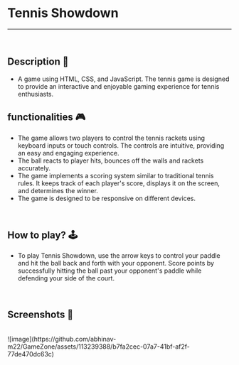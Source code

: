 # **Tennis Showdown** 

---

<br>

## **Description 📃**
<!-- add your game description here  -->
- A game using HTML, CSS, and JavaScript. The tennis game is designed to provide an interactive and enjoyable gaming experience for tennis enthusiasts.

## **functionalities 🎮**
<!-- add functionalities over here -->
- The game allows two players to control the tennis rackets using keyboard inputs or touch controls. The controls are intuitive, providing an easy and engaging experience.
- The ball reacts to player hits, bounces off the walls and rackets accurately.
- The game implements a scoring system similar to traditional tennis rules. It keeps track of each player's score, displays it on the screen, and determines the winner.
- The game is designed to be responsive on different devices.
<br>

## **How to play? 🕹️**
<!-- add the steps how to play games -->
- To play Tennis Showdown, use the arrow keys to control your paddle and hit the ball back and forth with your opponent. Score points by successfully hitting the ball past your opponent's paddle while defending your side of the court.

<br>

## **Screenshots 📸**

<br>
<!-- add your screenshots like this -->
<!-- ![image](url) -->
![image](https://github.com/abhinav-m22/GameZone/assets/113239388/b7fa2cec-07a7-41bf-af2f-77de470dc63c)


<br>
